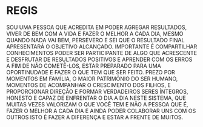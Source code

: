 # REGIS
SOU UMA PESSOA QUE ACREDITA EM  PODER AGREGAR RESULTADOS, VIVER DE BEM COM A VIDA E FAZER O MELHOR A CADA DIA, MESMO QUANDO NADA VAI BEM, PERSEVERO E SEI QUE  O RESULTADO FINAL APRESENTARÁ O OBJETIVO ALCANÇADO.
IMPORTANTE É COMPARTILHAR CONHECIMENTOS PODER  SER PARTICIPANTE DE ALGO QUE  ACRESCENTE E  DESFRUTAR DE RESULTADOS POSITIVOS E APRENDER COM  OS  ERROS A FIM DE NÃO COMETÊ-LOS, ESTAR PREPARADO PARA UMA OPORTINUDADE E FAZER  O QUE TEM QUE SER FEITO.
PREZO POR MOMENTOS EM FAMÍLIA,  O MAIOR PATRIMÔNIO DO SER HUMANO, MOMENTOS DE ACOMPANHAR O CRESCIMENTO DOS FILHOS, E  PROPORCIONAR DIREÇÃO  E FORMAR VERDADEIROS SERES ÍNTEGROS, HONESTO E CAPAZ DE ENFRENTAR O DIA A DIA NESTE SISTEMA, QUE MUITAS VEZES  VALORIZAM O QUE VOCÊ TEM E NÃO A PESSOA QUE É, FAZER O MELHOR A CADA DIA E AINDA PODER COLABORAR UNS COM OS OUTROS ISTO É FAZER A DIFERENÇA E ESTAR A FRENTE DE MUITOS.
